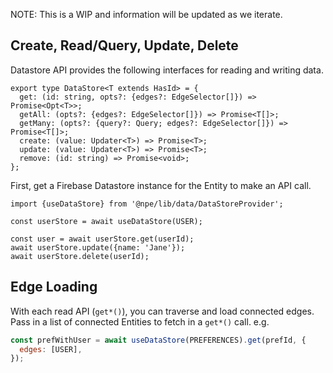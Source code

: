 NOTE: This is a WIP and information will be updated as we iterate.

## Create, Read/Query, Update, Delete

Datastore API provides the following interfaces for reading and writing data.

```tsx
export type DataStore<T extends HasId> = {
  get: (id: string, opts?: {edges?: EdgeSelector[]}) => Promise<Opt<T>>;
  getAll: (opts?: {edges?: EdgeSelector[]}) => Promise<T[]>;
  getMany: (opts?: {query?: Query; edges?: EdgeSelector[]}) => Promise<T[]>;
  create: (value: Updater<T>) => Promise<T>;
  update: (value: Updater<T>) => Promise<T>;
  remove: (id: string) => Promise<void>;
};
```

First, get a Firebase Datastore instance for the Entity to make an API call.

```tsx
import {useDataStore} from '@npe/lib/data/DataStoreProvider';

const userStore = await useDataStore(USER);

const user = await userStore.get(userId);
await userStore.update({name: 'Jane'});
await userStore.delete(userId);
```

## Edge Loading

With each read API (`get*()`), you can traverse and load connected edges. Pass
in a list of connected Entities to fetch in a `get*()` call. e.g.

```js
const prefWithUser = await useDataStore(PREFERENCES).get(prefId, {
  edges: [USER],
});
```
